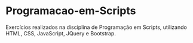 # Programacao-em-Scripts
 Exercícios realizados na disciplina de Programação em Scripts, utilizando HTML, CSS, JavaScript, JQuery e Bootstrap.
